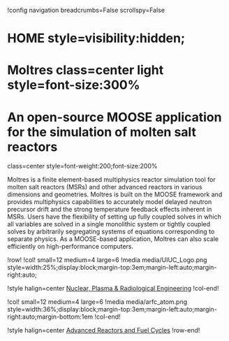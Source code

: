 !config navigation breadcrumbs=False scrollspy=False

# HOME style=visibility:hidden;

# Moltres class=center light style=font-size:300%

# An open-source MOOSE application for the simulation of molten salt reactors
  class=center
  style=font-weight:200;font-size:200%

Moltres is a finite element-based multiphysics reactor simulation tool for molten salt reactors
(MSRs) and other advanced reactors in various dimensions and geometries. Moltres is built on the
MOOSE framework and provides multiphysics
capabilities to accurately model delayed neutron precursor drift and the strong temperature
feedback effects inherent in MSRs. Users have the flexibility of setting up fully coupled solves
in which all variables are solved in a single monolithic system or tightly coupled solves by
arbitrarily segregating systems of equations corresponding to separate physics. As a MOOSE-based
application, Moltres can also scale efficiently on high-performance computers.

!row!
!col! small=12 medium=4 large=6
!media media/UIUC_Logo.png style=width:25%;display:block;margin-top:3em;margin-left:auto;margin-right:auto;

!style halign=center
[Nuclear, Plasma & Radiological Engineering](https://npre.illinois.edu/)
!col-end!

!col! small=12 medium=4 large=6
!media media/arfc_atom.png style=width:36%;display:block;margin-top:3em;margin-left:auto;margin-right:auto;margin-bottom:1em
!col-end!

!style halign=center
[Advanced Reactors and Fuel Cycles](http://arfc.github.io/)
!row-end!

